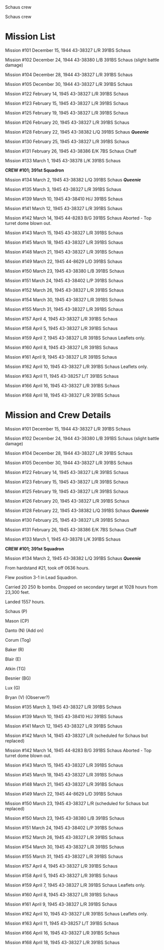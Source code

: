 





Schaus crew






 




Schaus crew

# Mission List

Mission #101 December 15, 1944 43-38327 L/R 391BS Schaus

Mission #102 December 24, 1944 43-38380 L/B 391BS Schaus
(slight battle damage)

Mission #104 December 28, 1944 43-38327 L/R 391BS Schaus

Mission #105 December 30, 1944 43-38327 L/R 391BS Schaus

Mission #122 February 14, 1945 43-38327 L/R 391BS Schaus

Mission #123 February 15, 1945 43-38327 L/R 391BS Schaus

Mission #125 February 19, 1945 43-38327 L/R 391BS Schaus

Mission #126 February 20, 1945 43-38327 L/R 391BS Schaus

Mission #128 February 22, 1945 43-38382 L/Q 391BS Schaus ***Queenie***

Mission #130 February 25, 1945 43-38327 L/R 391BS Schaus

Mission #131 February 26, 1945 43-38386 E/K 7BS
Schaus
Chaff

Mission #133 March 1, 1945 43-38378 L/K 391BS Schaus

**CREW #101; 391st Squadron**

Mission #134 March 2, 1945 43-38382 L/Q 391BS Schaus ***Queenie***

Mission #135 March 3, 1945 43-38327 L/R 391BS Schaus

Mission #139 March 10, 1945 43-38410 H/J 391BS Schaus

Mission #141 March 12, 1945 43-38327 L/R 391BS Schaus

Mission #142 March 14, 1945 44-8283 B/G 391BS
Schaus
Aborted \- Top turret dome blown out.

Mission #143 March 15, 1945 43-38327 L/R 391BS Schaus

Mission #145 March 18, 1945 43-38327 L/R 391BS Schaus

Mission #148 March 21, 1945 43-38327 L/R 391BS Schaus

Mission #149 March 22, 1945 44-8629 L/D 391BS Schaus

Mission #150 March 23, 1945 43-38380 L/B 391BS Schaus

Mission #151 March 24, 1945 43-38402 L/P 391BS Schaus

Mission #152 March 26, 1945 43-38327 L/R 391BS Schaus

Mission #154 March 30, 1945 43-38327 L/R 391BS Schaus

Mission #155 March 31, 1945 43-38327 L/R 391BS Schaus

Mission #157 April 4, 1945 43-38327 L/R 391BS Schaus

Mission #158 April 5, 1945 43-38327 L/R 391BS Schaus

Mission #159 April 7, 1945 43-38327 L/R 391BS
Schaus
Leaflets only.

Mission #160 April 8, 1945 43-38327 L/R 391BS Schaus

Mission #161 April 9, 1945 43-38327 L/R 391BS Schaus

Mission #162 April 10, 1945 43-38327 L/R 391BS
Schaus
Leaflets only.

Mission #163 April 11, 1945 43-38257 L/T 391BS Schaus

Mission #166 April 16, 1945 43-38327 L/R 391BS Schaus

Mission #168 April 18, 1945 43-38327 L/R 391BS Schaus

# Mission and Crew Details

Mission #101 December 15, 1944 43-38327 L/R 391BS Schaus

Mission #102 December 24, 1944 43-38380 L/B 391BS Schaus
(slight battle damage)

Mission #104 December 28, 1944 43-38327 L/R 391BS Schaus

Mission #105 December 30, 1944 43-38327 L/R 391BS Schaus

Mission #122 February 14, 1945 43-38327 L/R 391BS Schaus

Mission #123 February 15, 1945 43-38327 L/R 391BS Schaus

Mission #125 February 19, 1945 43-38327 L/R 391BS Schaus

Mission #126 February 20, 1945 43-38327 L/R 391BS Schaus

Mission #128 February 22, 1945 43-38382 L/Q 391BS Schaus ***Queenie***

Mission #130 February 25, 1945 43-38327 L/R 391BS Schaus

Mission #131 February 26, 1945 43-38386 E/K 7BS
Schaus
Chaff

Mission #133 March 1, 1945 43-38378 L/K 391BS Schaus

**CREW #101; 391st Squadron**

Mission #134 March 2, 1945 43-38382 L/Q 391BS Schaus ***Queenie***

From hardstand #21, took off 0636 hours.

Flew position 3-1 in Lead Squadron.

Carried 20 250 lb bombs. Dropped on secondary target at 1028
hours from 23,300 feet.

Landed 1557 hours.

Schaus (P)

Mason (CP)

Danto (N) (Add on)

Corum (Tog)

Baker (R)

Blair (E)

Atkin (TG)

Besnier (BG)

Lux (G)

Bryan (V) (Observer?)

Mission #135 March 3, 1945 43-38327 L/R 391BS Schaus

Mission #139 March 10, 1945 43-38410 H/J 391BS Schaus

Mission #141 March 12, 1945 43-38327 L/R 391BS Schaus

Mission #142 March 14, 1945 43-38327 L/R (scheduled for
Schaus but replaced)

Mission #142 March 14, 1945 44-8283 B/G 391BS
Schaus
Aborted \- Top turret dome blown out.

Mission #143 March 15, 1945 43-38327 L/R 391BS Schaus

Mission #145 March 18, 1945 43-38327 L/R 391BS Schaus

Mission #148 March 21, 1945 43-38327 L/R 391BS Schaus

Mission #149 March 22, 1945 44-8629 L/D 391BS Schaus

Mission #150 March 23, 1945 43-38327 L/R (scheduled for
Schaus but replaced)

Mission #150 March 23, 1945 43-38380 L/B 391BS Schaus

Mission #151 March 24, 1945 43-38402 L/P 391BS Schaus

Mission #152 March 26, 1945 43-38327 L/R 391BS Schaus

Mission #154 March 30, 1945 43-38327 L/R 391BS Schaus

Mission #155 March 31, 1945 43-38327 L/R 391BS Schaus

Mission #157 April 4, 1945 43-38327 L/R 391BS Schaus

Mission #158 April 5, 1945 43-38327 L/R 391BS Schaus

Mission #159 April 7, 1945 43-38327 L/R 391BS
Schaus
Leaflets only.

Mission #160 April 8, 1945 43-38327 L/R 391BS Schaus

Mission #161 April 9, 1945 43-38327 L/R 391BS Schaus

Mission #162 April 10, 1945 43-38327 L/R 391BS
Schaus
Leaflets only.

Mission #163 April 11, 1945 43-38257 L/T 391BS Schaus

Mission #166 April 16, 1945 43-38327 L/R 391BS Schaus

Mission #168 April 18, 1945 43-38327 L/R 391BS Schaus




